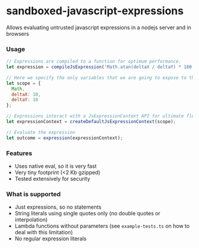 # sandboxed-javascript-expressions
Allows evaluating untrusted javascript expressions in a nodejs server and in browsers

### Usage
```js
// Expressions are compiled to a function for optimum performance.
let expression = compileJsExpression('Math.atan(deltaX / deltaY) * 180 / Math.PI'); // formula calculates an angle

// Here we specify the only variables that we are going to expose to the expression.
let scope = {
  Math,
  deltaX: 10,
  deltaY: 10
};

// Expressions interact with a JsExpressionContext API for ultimate flexibility. This is the default implementation.
let expressionContext = createDefaultJsExpressionContext(scope);

// Evaluate the expression
let outcome = expression(expressionContext);
```

### Features
- Uses native eval, so it is very fast
- Very tiny footprint (<2 Kb gzipped)
- Tested extensively for security

### What is supported
- Just expressions, so no statements
- String literals using single quotes only (no double quotes or interpolation)
- Lambda functions without parameters (see `example-tests.ts` on how to deal with this limitation)
- No regular expression literals
